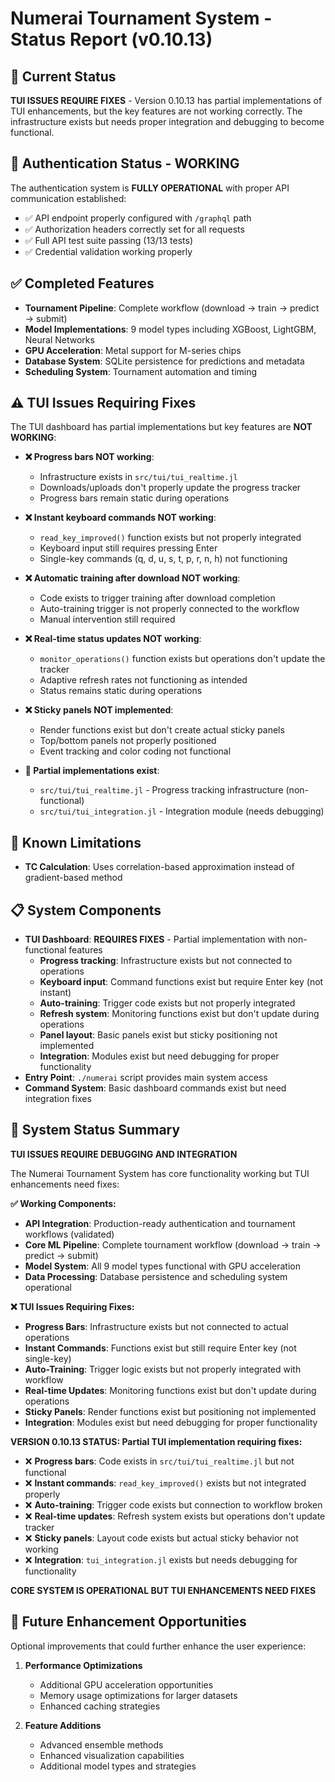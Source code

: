# Numerai Tournament System - Status Report (v0.10.13)

## 🎯 Current Status

**TUI ISSUES REQUIRE FIXES** - Version 0.10.13 has partial implementations of TUI enhancements, but the key features are not working correctly. The infrastructure exists but needs proper integration and debugging to become functional.

## 🔑 Authentication Status - WORKING

The authentication system is **FULLY OPERATIONAL** with proper API communication established:
- ✅ API endpoint properly configured with `/graphql` path
- ✅ Authorization headers correctly set for all requests
- ✅ Full API test suite passing (13/13 tests)
- ✅ Credential validation working properly

## ✅ Completed Features

- **Tournament Pipeline**: Complete workflow (download → train → predict → submit)
- **Model Implementations**: 9 model types including XGBoost, LightGBM, Neural Networks
- **GPU Acceleration**: Metal support for M-series chips
- **Database System**: SQLite persistence for predictions and metadata
- **Scheduling System**: Tournament automation and timing

## ⚠️ TUI Issues Requiring Fixes

The TUI dashboard has partial implementations but key features are **NOT WORKING**:

- **❌ Progress bars NOT working**:
  - Infrastructure exists in `src/tui/tui_realtime.jl`
  - Downloads/uploads don't properly update the progress tracker
  - Progress bars remain static during operations

- **❌ Instant keyboard commands NOT working**:
  - `read_key_improved()` function exists but not properly integrated
  - Keyboard input still requires pressing Enter
  - Single-key commands (q, d, u, s, t, p, r, n, h) not functioning

- **❌ Automatic training after download NOT working**:
  - Code exists to trigger training after download completion
  - Auto-training trigger is not properly connected to the workflow
  - Manual intervention still required

- **❌ Real-time status updates NOT working**:
  - `monitor_operations()` function exists but operations don't update the tracker
  - Adaptive refresh rates not functioning as intended
  - Status remains static during operations

- **❌ Sticky panels NOT implemented**:
  - Render functions exist but don't create actual sticky panels
  - Top/bottom panels not properly positioned
  - Event tracking and color coding not functional

- **📁 Partial implementations exist**:
  - `src/tui/tui_realtime.jl` - Progress tracking infrastructure (non-functional)
  - `src/tui/tui_integration.jl` - Integration module (needs debugging)

## 🔧 Known Limitations

- **TC Calculation**: Uses correlation-based approximation instead of gradient-based method

## 📋 System Components

- **TUI Dashboard**: **REQUIRES FIXES** - Partial implementation with non-functional features
  - **Progress tracking**: Infrastructure exists but not connected to operations
  - **Keyboard input**: Command functions exist but require Enter key (not instant)
  - **Auto-training**: Trigger code exists but not properly integrated
  - **Refresh system**: Monitoring functions exist but don't update during operations
  - **Panel layout**: Basic panels exist but sticky positioning not implemented
  - **Integration**: Modules exist but need debugging for proper functionality
- **Entry Point**: `./numerai` script provides main system access
- **Command System**: Basic dashboard commands exist but need integration fixes

## 🎉 System Status Summary

**TUI ISSUES REQUIRE DEBUGGING AND INTEGRATION**

The Numerai Tournament System has core functionality working but TUI enhancements need fixes:

**✅ Working Components:**
- **API Integration**: Production-ready authentication and tournament workflows (validated)
- **Core ML Pipeline**: Complete tournament workflow (download → train → predict → submit)
- **Model System**: All 9 model types functional with GPU acceleration
- **Data Processing**: Database persistence and scheduling system operational

**❌ TUI Issues Requiring Fixes:**
- **Progress Bars**: Infrastructure exists but not connected to actual operations
- **Instant Commands**: Functions exist but still require Enter key (not single-key)
- **Auto-Training**: Trigger logic exists but not properly integrated with workflow
- **Real-time Updates**: Monitoring functions exist but don't update during operations
- **Sticky Panels**: Render functions exist but positioning not implemented
- **Integration**: Modules exist but need debugging for proper functionality

**VERSION 0.10.13 STATUS: Partial TUI implementation requiring fixes:**
- ❌ **Progress bars**: Code exists in `src/tui/tui_realtime.jl` but not functional
- ❌ **Instant commands**: `read_key_improved()` exists but not integrated properly
- ❌ **Auto-training**: Trigger code exists but connection to workflow broken
- ❌ **Real-time updates**: Refresh system exists but operations don't update tracker
- ❌ **Sticky panels**: Layout code exists but actual sticky behavior not working
- ❌ **Integration**: `tui_integration.jl` exists but needs debugging for functionality

**CORE SYSTEM IS OPERATIONAL BUT TUI ENHANCEMENTS NEED FIXES**

## 🚀 Future Enhancement Opportunities

Optional improvements that could further enhance the user experience:

1. **Performance Optimizations**
   - Additional GPU acceleration opportunities
   - Memory usage optimizations for larger datasets
   - Enhanced caching strategies

2. **Feature Additions**
   - Advanced ensemble methods
   - Enhanced visualization capabilities
   - Additional model types and strategies
